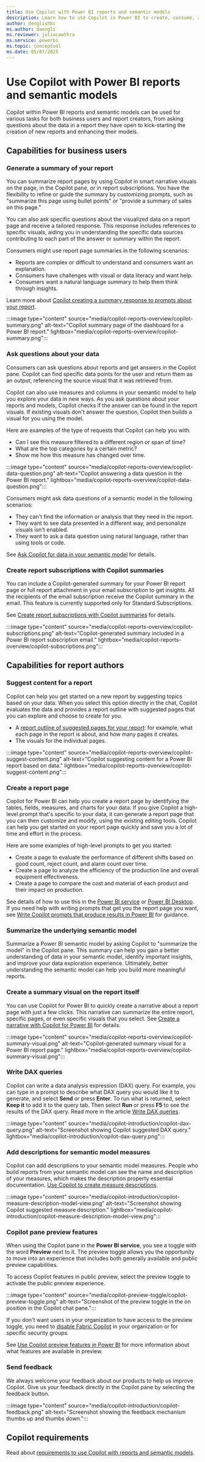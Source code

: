 ```yaml
---
title: Use Copilot with Power BI reports and semantic models
description: Learn how to use Copilot in Power BI to create, consume, and enhance reports with AI-driven insights.
author: denglishbi
ms.author: daengli
ms.reviewer: juliacawthra
ms.service: powerbi
ms.topic: conceptual
ms.date: 05/07/2025
---
```

# Use Copilot with Power BI reports and semantic models

Copilot within Power BI reports and semantic models can be used for various tasks for both business users and report creators, from asking questions about the data in a report they have open to kick-starting the creation of new reports and enhancing their models.

## Capabilities for business users

### Generate a summary of your report

You can summarize report pages by using Copilot in smart narrative visuals on the page, in the Copilot pane, or in report subscriptions. You have the flexibility to refine or guide the summary by customizing prompts, such as "summarize this page using bullet points" or "provide a summary of sales on this page."

You can also ask specific questions about the visualized data on a report page and receive a tailored response. This response includes references to specific visuals, aiding you in understanding the specific data sources contributing to each part of the answer or summary within the report.

Consumers might use report page summaries in the following scenarios:

- Reports are complex or difficult to understand and consumers want an explanation.
- Consumers have challenges with visual or data literacy and want help.
- Consumers want a natural language summary to help them think through insights.

Learn more about [Copilot creating a summary response to prompts about your report](copilot-pane-summarize-content.md).

:::image type="content" source="media/copilot-reports-overview/copilot-summary.png" alt-text="Copilot summary page of the dashboard for a Power BI report." lightbox="media/copilot-reports-overview/copilot-summary.png":::

### Ask questions about your data

Consumers can ask questions about reports and get answers in the Copilot pane. Copilot can find specific data points for the user and return them as an output, referencing the source visual that it was retrieved from.

Copilot can also use measures and columns in your semantic model to help you explore your data in new ways. As you ask questions about your reports and models, Copilot checks if the answer can be found in the report visuals. If existing visuals don't answer the question, Copilot then builds a visual for you using the model.

Here are examples of the type of requests that Copilot can help you with:

- Can I see this measure filtered to a different region or span of time?
- What are the top categories by a certain metric?
- Show me how this measure has changed over time.

:::image type="content" source="media/copilot-reports-overview/copilot-data-question.png" alt-text="Copilot answering a data question in the Power BI report." lightbox="media/copilot-reports-overview/copilot-data-question.png":::

Consumers might ask data questions of a semantic model in the following scenarios:

- They can't find the information or analysis that they need in the report.
- They want to see data presented in a different way, and personalize visuals isn't enabled.
- They want to ask a data question using natural language, rather than using tools or code.

See [Ask Copilot for data in your semantic model](copilot-ask-data-question.md) for details.

### Create report subscriptions with Copilot summaries

You can include a Copilot-generated summary for your Power BI report page or full report attachment in your email subscription to get insights. All the recipients of the email subscription receive the Copilot summary in the email. This feature is currently supported only for Standard Subscriptions.

See [Create report subscriptions with Copilot summaries](copilot-summaries-in-subscriptions.md) for details.

:::image type="content" source="media/copilot-reports-overview/copilot-subscriptions.png" alt-text="Copilot-generated summary included in a Power BI report subscription email." lightbox="media/copilot-reports-overview/copilot-subscriptions.png":::

## Capabilities for report authors

### Suggest content for a report

Copilot can help you get started on a new report by suggesting topics based on your data. When you select this option directly in the chat, Copilot evaluates the data and provides a report outline with suggested pages that you can explore and choose to create for you.

- A [report outline of suggested pages for your report](copilot-create-report-service.md): for example, what each page in the report is about, and how many pages it creates.
- The visuals for the individual pages.

:::image type="content" source="media/copilot-reports-overview/copilot-suggest-content.png" alt-text="Copilot suggesting content for a Power BI report based on data." lightbox="media/copilot-reports-overview/copilot-suggest-content.png":::

### Create a report page

Copilot for Power BI can help you create a report page by identifying the tables, fields, measures, and charts for your data. If you give Copilot a high-level prompt that's specific to your data, it can generate a report page that you can then customize and modify, using the existing editing tools. Copilot can help you get started on your report page quickly and save you a lot of time and effort in the process.

Here are some examples of high-level prompts to get you started:

- Create a page to evaluate the performance of different shifts based on good count, reject count, and alarm count over time.
- Create a page to analyze the efficiency of the production line and overall equipment effectiveness.
- Create a page to compare the cost and material of each product and their impact on production.

See details of how to use this in the [Power BI service](copilot-create-report-service.md) or [Power BI Desktop](copilot-create-desktop-report.md). If you need help with writing prompts that get you the report page you want, see [Write Copilot prompts that produce results in Power BI](copilot-prompts-report-pages.md) for guidance.

### Summarize the underlying semantic model

Summarize a Power BI semantic model by asking Copilot to "summarize the model" in the Copilot pane. This summary can help you gain a better understanding of data in your semantic model, identify important insights, and improve your data exploration experience. Ultimately, better understanding the semantic model can help you build more meaningful reports.

### Create a summary visual on the report itself

You can use Copilot for Power BI to quickly create a narrative about a report page with just a few clicks. This narrative can summarize the entire report, specific pages, or even specific visuals that you select. See [Create a narrative with Copilot for Power BI](copilot-create-narrative.md) for details.

:::image type="content" source="media/copilot-reports-overview/copilot-summary-visual.png" alt-text="Copilot-generated summary visual for a Power BI report page." lightbox="media/copilot-reports-overview/copilot-summary-visual.png":::

### Write DAX queries

Copilot can write a data analysis expression (DAX) query. For example, you can type in a prompt to describe what DAX query you would like it to generate, and select **Send** or press **Enter**. To run what is returned, select **Keep it** to add it to the query tab. Then select **Run** or press **F5** to see the results of the DAX query. Read more in the article [Write DAX queries](/dax/dax-copilot).

:::image type="content" source="media/copilot-introduction/copilot-dax-query.png" alt-text="Screenshot showing Copilot suggested DAX query." lightbox="media/copilot-introduction/copilot-dax-query.png":::

### Add descriptions for semantic model measures

Copilot can add descriptions to your semantic model measures. People who build reports from your semantic model can see the name and description of your measures, which makes the description property essential documentation. [Use Copilot to create measure descriptions](../transform-model/desktop-measure-copilot-descriptions.md).

:::image type="content" source="media/copilot-introduction/copilot-measure-description-model-view.png" alt-text="Screenshot showing Copilot suggested measure description." lightbox="media/copilot-introduction/copilot-measure-description-model-view.png":::

### Copilot pane preview features

When using the Copilot pane in the **Power BI service**, you see a toggle with the word **Preview** next to it. The preview toggle allows you the opportunity to move into an experience that includes both generally available and public preview capabilities.

To access Copilot features in public preview, select the preview toggle to activate the public preview experience.

:::image type="content" source="media/copilot-preview-toggle/copilot-preview-toggle.png" alt-text="Screenshot of the preview toggle in the on position in the Copilot chat pane.":::

If you don't want users in your organization to have access to the preview toggle, you need to [disable Fabric Copilot](/fabric/admin/service-admin-portal-copilot) in your organization or for specific security groups.

See [Use Copilot preview features in Power BI](copilot-preview-toggle.md) for more information about what features are available in preview.

### Send feedback

We always welcome your feedback about our products to help us improve Copilot. Give us your feedback directly in the Copilot pane by selecting the feedback button.

:::image type="content" source="media/copilot-introduction/copilot-feedback.png" alt-text="Screenshot showing the feedback mechanism thumbs up and thumbs down.":::

## Copilot requirements

Read about [requirements to use Copilot with reports and semantic models](copilot-introduction.md#copilot-requirements).
